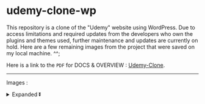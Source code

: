 # udemy-clone-wp
This repository is a clone of the "Udemy" website using WordPress. Due to access limitations and required updates from the developers who own the plugins and themes used, further maintenance and updates are currently on hold. Here are a few remaining images from the project that were saved on my local machine. ^^;

Here is a link to the `PDF` for DOCS & OVERVIEW : [Udemy-Clone](https://github.com/Maxwell999b/udemy-clone-wp/blob/main/pdf/udemy.pdf).

---

Images : 

<details>
  <summary>Expanded ⏬</summary>
  
##### #1 : 
<details>
  <summary>Show Images ▶</summary>
  
![Install-Required-Plugins-‹-Test-—-WordPress-1](https://github.com/Maxwell999b/udemy-clone-wp/assets/107813539/8e3bb4c0-2ca4-493a-9fa4-538555ba0f84)
![Manage-Themes-‹-Geeks-—-WordPress](https://github.com/Maxwell999b/udemy-clone-wp/assets/107813539/7f6c8b3e-5af7-4819-801c-16e2c7204473)
![One-Click-Demo-I-2](https://github.com/Maxwell999b/udemy-clone-wp/assets/107813539/482ef4e2-b374-4c6d-b3c3-39366dff5b0e)
![One-Click-Demo-Import-‹-Geeks-—-WordPress](https://github.com/Maxwell999b/udemy-clone-wp/assets/107813539/6afbd926-1dcb-4548-a50d-f5c1b9dc2474)
![One-Click-Demo-Import-‹-Geeks-—-WordPress-1](https://github.com/Maxwell999b/udemy-clone-wp/assets/107813539/d79ecbf4-df16-484b-83de-00d76c915d67)
![One-Click-Demo-Import-‹-Geeks-—-WordPress-2](https://github.com/Maxwell999b/udemy-clone-wp/assets/107813539/6e4636b2-b9e2-4d62-9867-87e29efca0cd)

</details>

##### #2 : 
<details>
  <summary>Show Images ▶</summary>
  
![dev-udemynew pantheonsite io_en_ (2)](https://github.com/Maxwell999b/udemy-clone-wp/assets/107813539/09d17aa8-5942-4289-99a5-0f7732e8397f)
![dev-udemynew pantheonsite io_en_(Nest Hub Max)](https://github.com/Maxwell999b/udemy-clone-wp/assets/107813539/db6065f8-95a5-4e37-89c0-7c18a05a86a6)

</details>

##### #3 : 
<details>
  <summary>Show Images ▶</summary>
  
![WhatsApp Image 2023-05-03 at 03 45 35](https://github.com/Maxwell999b/udemy-clone-wp/assets/107813539/cb18ba2a-484b-44d8-8ec9-da3fdef1b974)
![WhatsApp Image 2023-05-03 at 03 45 36](https://github.com/Maxwell999b/udemy-clone-wp/assets/107813539/266ddf66-dfaf-4e75-9653-af780e9661b4)
![WhatsApp Image 2023-05-03 at 03 45 362](https://github.com/Maxwell999b/udemy-clone-wp/assets/107813539/df8fcfe6-0a99-4cf4-b543-816abf7cc490)
![WhatsApp Image 2023-05-03 at 03 57 53](https://github.com/Maxwell999b/udemy-clone-wp/assets/107813539/c4a541f7-d8e7-4768-a1e5-b4f182dfda51)
![WhatsApp Image 2023-05-03 at 03 57 54](https://github.com/Maxwell999b/udemy-clone-wp/assets/107813539/c00c2759-0162-43dc-9f47-473062ae3694)
![WhatsApp Image 2023-05-03 at 03 57 55](https://github.com/Maxwell999b/udemy-clone-wp/assets/107813539/3ce3dfbe-af0d-4a4e-be00-cb8842af31ed)
![WhatsApp Image 2023-05-03 at 03 57 56](https://github.com/Maxwell999b/udemy-clone-wp/assets/107813539/ca153808-d5fd-4f80-a0c6-d70f2e0a74ca)
![WhatsApp Image 2023-05-03 at 03 57 542](https://github.com/Maxwell999b/udemy-clone-wp/assets/107813539/2331caf3-d941-4455-8174-a79f909a56e5)
![WhatsApp Image 2023-05-03 at 03 57 552](https://github.com/Maxwell999b/udemy-clone-wp/assets/107813539/62162fe7-cc1d-4f19-a417-d78a5ee2d798)

</details>

##### #4 :
<details>
  <summary>Show Images ▶</summary>
  
![1](https://github.com/Maxwell999b/udemy-clone-wp/assets/107813539/35d9562a-5b97-41b5-908d-98de3de64f2a)
![2](https://github.com/Maxwell999b/udemy-clone-wp/assets/107813539/a3d5194f-86a4-4589-a9d4-f29887ad3dd7)
![3](https://github.com/Maxwell999b/udemy-clone-wp/assets/107813539/ae248080-c735-450d-81dd-d7f8400d8b2c)
![4](https://github.com/Maxwell999b/udemy-clone-wp/assets/107813539/6846105e-0274-4474-a393-b9d5925c5563)
![5](https://github.com/Maxwell999b/udemy-clone-wp/assets/107813539/fdb081a9-f3f8-4fe8-9fbe-b8552e3975e2)
![6](https://github.com/Maxwell999b/udemy-clone-wp/assets/107813539/3db79928-c3ac-4541-9fd9-f24994bd784e)
![7](https://github.com/Maxwell999b/udemy-clone-wp/assets/107813539/2842a311-a3ba-446a-8eb9-0735ebd3dd94)
![8](https://github.com/Maxwell999b/udemy-clone-wp/assets/107813539/822adb6b-541e-47b0-9293-ff503d0f3ccf)
![9](https://github.com/Maxwell999b/udemy-clone-wp/assets/107813539/cebd547b-dbff-4977-919d-b50c87e7fb05)
![10](https://github.com/Maxwell999b/udemy-clone-wp/assets/107813539/8ff55ed4-ef86-4623-87d2-265e031bd348)
![11](https://github.com/Maxwell999b/udemy-clone-wp/assets/107813539/f66d6d56-d2c6-4e94-bd5c-73c43df0d7ab)
![12](https://github.com/Maxwell999b/udemy-clone-wp/assets/107813539/255a6b1f-7f26-4163-a01a-c2f82c7bef88)
![13](https://github.com/Maxwell999b/udemy-clone-wp/assets/107813539/7ef32d6d-0d63-4819-8412-c2b3f88f0e9e)

</details>

</details>









